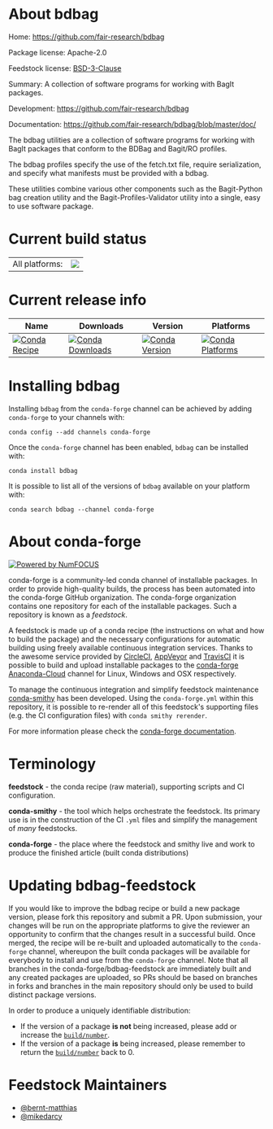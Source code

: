 About bdbag
===========

Home: https://github.com/fair-research/bdbag

Package license: Apache-2.0

Feedstock license: [BSD-3-Clause](https://github.com/conda-forge/bdbag-feedstock/blob/master/LICENSE.txt)

Summary: A collection of software programs for working with BagIt packages.

Development: https://github.com/fair-research/bdbag

Documentation: https://github.com/fair-research/bdbag/blob/master/doc/

The bdbag utilities are a collection of software programs for working with
BagIt packages that conform to the BDBag and Bagit/RO profiles.

The bdbag profiles specify the use of the fetch.txt file, require
serialization, and specify what manifests must be provided with a bdbag.

These utilities combine various other components such as the Bagit-Python
bag creation utility and the Bagit-Profiles-Validator utility into a single,
easy to use software package.


Current build status
====================


<table><tr><td>All platforms:</td>
    <td>
      <a href="https://dev.azure.com/conda-forge/feedstock-builds/_build/latest?definitionId=11767&branchName=master">
        <img src="https://dev.azure.com/conda-forge/feedstock-builds/_apis/build/status/bdbag-feedstock?branchName=master">
      </a>
    </td>
  </tr>
</table>

Current release info
====================

| Name | Downloads | Version | Platforms |
| --- | --- | --- | --- |
| [![Conda Recipe](https://img.shields.io/badge/recipe-bdbag-green.svg)](https://anaconda.org/conda-forge/bdbag) | [![Conda Downloads](https://img.shields.io/conda/dn/conda-forge/bdbag.svg)](https://anaconda.org/conda-forge/bdbag) | [![Conda Version](https://img.shields.io/conda/vn/conda-forge/bdbag.svg)](https://anaconda.org/conda-forge/bdbag) | [![Conda Platforms](https://img.shields.io/conda/pn/conda-forge/bdbag.svg)](https://anaconda.org/conda-forge/bdbag) |

Installing bdbag
================

Installing `bdbag` from the `conda-forge` channel can be achieved by adding `conda-forge` to your channels with:

```
conda config --add channels conda-forge
```

Once the `conda-forge` channel has been enabled, `bdbag` can be installed with:

```
conda install bdbag
```

It is possible to list all of the versions of `bdbag` available on your platform with:

```
conda search bdbag --channel conda-forge
```


About conda-forge
=================

[![Powered by NumFOCUS](https://img.shields.io/badge/powered%20by-NumFOCUS-orange.svg?style=flat&colorA=E1523D&colorB=007D8A)](http://numfocus.org)

conda-forge is a community-led conda channel of installable packages.
In order to provide high-quality builds, the process has been automated into the
conda-forge GitHub organization. The conda-forge organization contains one repository
for each of the installable packages. Such a repository is known as a *feedstock*.

A feedstock is made up of a conda recipe (the instructions on what and how to build
the package) and the necessary configurations for automatic building using freely
available continuous integration services. Thanks to the awesome service provided by
[CircleCI](https://circleci.com/), [AppVeyor](https://www.appveyor.com/)
and [TravisCI](https://travis-ci.com/) it is possible to build and upload installable
packages to the [conda-forge](https://anaconda.org/conda-forge)
[Anaconda-Cloud](https://anaconda.org/) channel for Linux, Windows and OSX respectively.

To manage the continuous integration and simplify feedstock maintenance
[conda-smithy](https://github.com/conda-forge/conda-smithy) has been developed.
Using the ``conda-forge.yml`` within this repository, it is possible to re-render all of
this feedstock's supporting files (e.g. the CI configuration files) with ``conda smithy rerender``.

For more information please check the [conda-forge documentation](https://conda-forge.org/docs/).

Terminology
===========

**feedstock** - the conda recipe (raw material), supporting scripts and CI configuration.

**conda-smithy** - the tool which helps orchestrate the feedstock.
                   Its primary use is in the construction of the CI ``.yml`` files
                   and simplify the management of *many* feedstocks.

**conda-forge** - the place where the feedstock and smithy live and work to
                  produce the finished article (built conda distributions)


Updating bdbag-feedstock
========================

If you would like to improve the bdbag recipe or build a new
package version, please fork this repository and submit a PR. Upon submission,
your changes will be run on the appropriate platforms to give the reviewer an
opportunity to confirm that the changes result in a successful build. Once
merged, the recipe will be re-built and uploaded automatically to the
`conda-forge` channel, whereupon the built conda packages will be available for
everybody to install and use from the `conda-forge` channel.
Note that all branches in the conda-forge/bdbag-feedstock are
immediately built and any created packages are uploaded, so PRs should be based
on branches in forks and branches in the main repository should only be used to
build distinct package versions.

In order to produce a uniquely identifiable distribution:
 * If the version of a package **is not** being increased, please add or increase
   the [``build/number``](https://docs.conda.io/projects/conda-build/en/latest/resources/define-metadata.html#build-number-and-string).
 * If the version of a package **is** being increased, please remember to return
   the [``build/number``](https://docs.conda.io/projects/conda-build/en/latest/resources/define-metadata.html#build-number-and-string)
   back to 0.

Feedstock Maintainers
=====================

* [@bernt-matthias](https://github.com/bernt-matthias/)
* [@mikedarcy](https://github.com/mikedarcy/)

